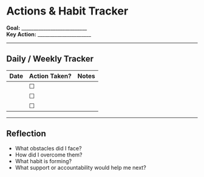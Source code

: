 # Actions & Habit Tracker

**Goal:** ___________________________  
**Key Action:** ______________________  

---

## Daily / Weekly Tracker
| Date | Action Taken? | Notes |
|------|---------------|-------|
|      | ☐             |       |
|      | ☐             |       |
|      | ☐             |       |

---

## Reflection
- What obstacles did I face?  
- How did I overcome them?  
- What habit is forming?  
- What support or accountability would help me next?  
